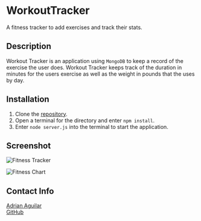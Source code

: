 # WorkoutTracker

A fitness tracker to add exercises and track their stats.

## Description

Workout Tracker is an application using ```MongoDB``` to keep a record of the exercise the user does. Workout Tracker keeps track of the duration in minutes for the users exercise as well as the weight in pounds that the uses by day.

## Installation

1. Clone the [repository](https://github.com/Ascension23/WorkoutTracker).
2. Open a terminal for the directory and enter ```npm install```.
3. Enter ```node server.js``` into the terminal to start the application.

## Screenshot

![Fitness Tracker](https://user-images.githubusercontent.com/77472152/128641477-b6e26147-78e8-42f4-afc1-4ef4615fc70e.png)

![Fitness Chart](https://user-images.githubusercontent.com/77472152/128641481-3f7a69f8-3edf-4e11-929c-8176ab6f1fa4.png)


## Contact Info

[Adrian Aguilar](https://ascension23.github.io/Portfolio3/) <br>
[GitHub](https://github.com/Ascension23)
